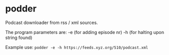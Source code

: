 # podder

Podcast downloader from rss / xml sources. 

The program parameters are:
-e (for adding episode nr)
-h (for halting upon string found)

Example use: 
`podder -e -h https://feeds.xyz.org/510/podcast.xml`
